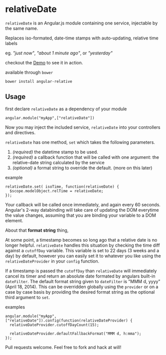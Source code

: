 relativeDate
============

```relativeDate``` is an Angular.js module containing one service, injectable by the same name.

Replaces iso-formated, date-time stamps with auto-updating, relative time labels

eg. *"just now"*, *"about 1 minute ago"*, or *"yesterday"*

checkout the [Demo](http://outlawandy.github.io/relativeDate/) to see it in action.


available through ```bower```

    bower install angular-relative


## Usage

first declare ```relativeDate``` as a dependency of your module

    angular.module("myApp",["relativeDate"])

Now you may inject the included service, ```relativeDate``` into your controllers and directives.

```relativeDate``` has one method, ```set``` which takes the following parameters.

1. *(required)* the datetime stamp to be used.
2. *(required)* a callback function that will be called with one argument: the relative-date string calculated by the service
3. *(optional)* a format string to override the default. (more on this later)

example

    relativeDate.set( isoTime, function(relativeDate) {
      $scope.modelObject.relTime = relativeDate;
    });

Your callback will be called once immediately, and again every 60 seconds.
Angular's 2-way databinding will take care of updating the DOM everytime the value changes, assuming that you are binding your variable to a DOM element.

About that **format string** thing,

At some point, a timestamp becomes so long ago that a relative date is no longer helpful.
```relativeDate``` handles this situation by checking the time diff against a ```cutoffDay``` variable.
This variable is set to 22 days (3 weeks and a day) by default, however you can easily set it to whatever you like using the ```relativeDateProvider``` in your ```config``` function.

If a timestamp is passed the ```cutoffDay``` than ```relativeDate``` will immediately cancel its timer and return an absolute date formated by angulars built-in ```dateFilter```.
The default format string given to ```dateFilter``` is "MMM d, yyyy" (April 18, 2014).  This can be overridden globally using the ```provider``` or on a case by case basis by providing the desired format string as the optional third argument to ```set```.

examples

    angular.module("myApp",["relativeDate"]).config(function(relativeDateProvider) {
      relativeDateProvider.cutoffDayCount(15);

      relativeDateProvider.defaultFallbackFormat("MMM d, h:mma");
    });



Pull requests welcome. Feel free to fork and hack at will!